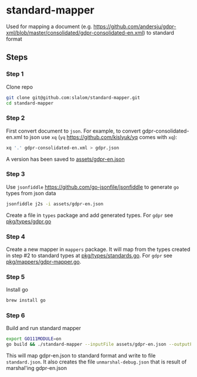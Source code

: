 # standard-mapper

Used for mapping a document (e.g. <https://github.com/andersju/gdpr-xml/blob/master/consolidated/gdpr-consolidated-en.xml>) to standard format

## Steps

### Step 1

Clone repo

```bash
git clone git@github.com:slalom/standard-mapper.git
cd standard-mapper
```

### Step 2

First convert document to `json`. For example, to convert gdpr-consolidated-en.xml to json use `xq` (`yq` <https://github.com/kislyuk/yq> comes with `xq`):

```bash
xq '.' gdpr-consolidated-en.xml > gdpr.json
```

A version has been saved to [assets/gdpr-en.json](assets/gdpr-en.json)

### Step 3

Use `jsonfiddle` <https://github.com/go-jsonfile/jsonfiddle> to generate `go` types from json data

```bash
jsonfiddle j2s -i assets/gdpr-en.json
```

Create a file in `types` package and add generated types. For `gdpr` see [pkg/types/gdpr.go](pkg/types/gdpr.go)

### Step 4

Create a new mapper in `mappers` package. It will map from the types created in step #2 to standard types at [pkg/types/standards.go](pkg/types/standards.go). For `gdpr` see [pkg/mappers/gdpr-mapper.go](pkg/mappers/gdpr-mapper.go).

### Step 5

Install go

```bash
brew install go
```

### Step 6

Build and run standard mapper

```bash
export GO111MODULE=on
go build && ./standard-mapper --inputFile assets/gdpr-en.json --outputFile standard.json
```

This will map gdpr-en.json to standard format and write to file `standard.json`. It also creates the file `unmarshal-debug.json` that is result of marshal'ing gdpr-en.json

